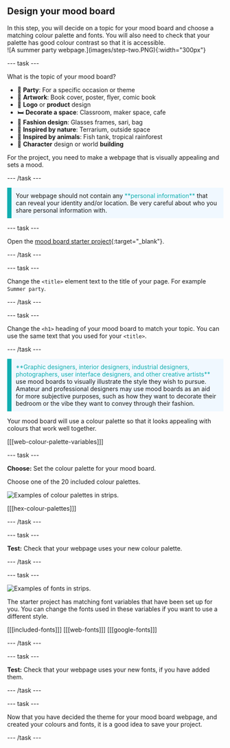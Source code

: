 ## Design your mood board

<div style="display: flex; flex-wrap: wrap">
<div style="flex-basis: 200px; flex-grow: 1; margin-right: 15px;">
In this step, you will decide on a topic for your mood board and choose a matching colour palette and fonts. You will also need to check that your palette has good colour contrast so that it is accessible. 
</div>
<div>
![A summer party webpage.](images/step-two.PNG){:width="300px"}
</div>
</div>

--- task ---

What is the topic of your mood board?

- 🎉 **Party**: For a specific occasion or theme
- 🎨 **Artwork**: Book cover, poster, flyer, comic book
- 🥤 **Logo** or **product** design
- 🛏️ **Decorate a space**: Classroom, maker space, cafe
- 🥻 **Fashion design**: Glasses frames, sari, bag
- 🌳 **Inspired by nature**: Terrarium, outside space
- 🐠 **Inspired by animals**: Fish tank, tropical rainforest
- 🤖 **Character** design or world **building**

For the project, you need to make a webpage that is visually appealing and sets a mood.

--- /task ---

<p style="border-left: solid; border-width:10px; border-color: #0faeb0; background-color: aliceblue; padding: 10px;">
Your webpage should not contain any <span style="color: #0faeb0">**personal information**</span> that can reveal your identity and/or location. Be very careful about who you share personal information with.  
</p>

--- task ---

Open the [mood board starter project](https://editor.raspberrypi.org/uk-UA/projects/mood-board-starter){:target="_blank"}.

--- /task ---

--- task ---

Change the `<title>` element text to the title of your page. For example `Summer party`.

--- /task ---

--- task ---

Change the `<h1>` heading of your mood board to match your topic. You can use the same text that you used for your `<title>`.

--- /task ---

<p style="border-left: solid; border-width:10px; border-color: #0faeb0; background-color: aliceblue; padding: 10px;"><span style="color: #0faeb0">**Graphic designers, interior designers, industrial designers, photographers, user interface designers, and other creative artists**</span> use mood boards to visually illustrate the style they wish to pursue. Amateur and professional designers may use mood boards as an aid for more subjective purposes, such as how they want to decorate their bedroom or the vibe they want to convey through their fashion.
</p>

Your mood board will use a colour palette so that it looks appealing with colours that work well together.

[[[web-colour-palette-variables]]]

--- task ---

**Choose:** Set the colour palette for your mood board.

Choose one of the 20 included colour palettes.

![Examples of colour palettes in strips.](images/palette-examples.png)

[[[hex-colour-palettes]]]

--- /task ---

--- task ---

**Test:** Check that your webpage uses your new colour palette.

--- /task ---

--- task ---

![Examples of fonts in strips.](images/font-examples.png)

The starter project has matching font variables that have been set up for you. You can change the fonts used in these variables if you want to use a different style.

[[[included-fonts]]]
[[[web-fonts]]]
[[[google-fonts]]]

--- /task ---

--- task ---

**Test:** Check that your webpage uses your new fonts, if you have added them.

--- /task ---

--- task ---

Now that you have decided the theme for your mood board webpage, and created your colours and fonts, it is a good idea to save your project.

--- /task ---
